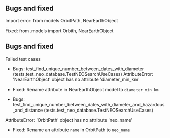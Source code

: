 
## Bugs and fixed

 Import error: from models OrbitPath, NearEarthObject

Fixed: from .models import Orbith, NearEarthObject

## Bugs and fixed

Failed test cases

- Bugs: test_find_unique_number_between_dates_with_diameter (tests.test_neo_database.TestNEOSearchUseCases)
AttributeError: 'NearEarthObject' object has no attribute 'diameter_min_km'

- Fixed: Rename attribute in NearEarthObject model to `diameter_min_km`

- Bugs: test_find_unique_number_between_dates_with_diameter_and_hazardous_and_distance (tests.test_neo_database.TestNEOSearchUseCases)

AttributeError: 'OrbitPath' object has no attribute 'neo_name'

- Fixed: Rename an attribute `name` in OrbitPath to `neo_name`